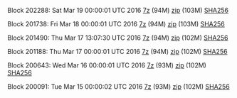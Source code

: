 Block 202288: Sat Mar 19 00:00:01 UTC 2016 [7z](https://transfer.sh/9KmkY/bootstrap.dat.20160319.7z) (94M) [zip](https://transfer.sh/YSOTy/bootstrap.dat.20160319.zip) (103M) [SHA256](https://transfer.sh/3GVaC/sha256.txt)

Block 201738: Fri Mar 18 00:00:01 UTC 2016 [7z](https://transfer.sh/Sn7Bn/bootstrap.dat.20160318.7z) (94M) [zip](https://transfer.sh/ROgg4/bootstrap.dat.20160318.zip) (103M) [SHA256](https://transfer.sh/1G0Tn/sha256.txt)

Block 201490: Thu Mar 17 13:07:30 UTC 2016 [7z](https://transfer.sh/iWh4H/bootstrap.dat.20160317.7z) (94M) [zip](https://transfer.sh/WWtf2/bootstrap.dat.20160317.zip) (102M) [SHA256](https://transfer.sh/BpgFD/sha256.txt)

Block 201188: Thu Mar 17 00:00:01 UTC 2016 [7z](https://transfer.sh/14KPO/bootstrap.dat.20160317.7z) (94M) [zip](https://transfer.sh/29DNt/bootstrap.dat.20160317.zip) (102M) [SHA256](https://transfer.sh/b1er7/sha256.txt)

Block 200643: Wed Mar 16 00:00:01 UTC 2016 [7z](https://transfer.sh/RtEbm/bootstrap.dat.20160316.7z) (93M) [zip](https://transfer.sh/UmtwA/bootstrap.dat.20160316.zip) (102M) [SHA256](https://transfer.sh/ySSZv/sha256.txt)

Block 200091: Tue Mar 15 00:00:02 UTC 2016 [7z](https://transfer.sh/l5C5Q/bootstrap.dat.20160315.7z) (93M) [zip](https://transfer.sh/bNIV6/bootstrap.dat.20160315.zip) (102M) [SHA256](https://transfer.sh/24L7Z/sha256.txt)
